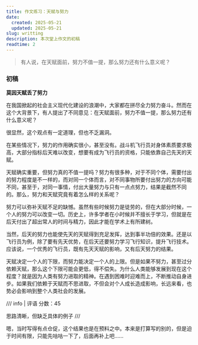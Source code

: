 ```yaml
---
title: 作文练习：天赋与努力
date:
  created: 2025-05-21
  updated: 2025-05-21
slug: writting
description: 本次堂上作文的初稿
readtime: 2
---
```


> 有人说，在天赋面前，努力不值一提，那么努力还有什么意义呢？

<!-- more -->

### 初稿

**莫因天赋丢了努力**

在我国掀起的社会主义现代化建设的浪潮中，大家都在拼尽全力努力奋斗。然而在这个大背景下，有人提出了不同意见：在天赋面前，努力不值一提，那么努力还有什么意义呢？

很显然，这个观点有一定道理，但也不乏漏洞。

在某些情况下，努力的作用确实很小，甚至没有。战斗机飞行员对身体素质要求极高，大部分指标后天难以改变，想要有成为飞行员的资格，只能依靠自己先天的天赋。

天赋确实重要，但努力真的不值一提吗？努力有很多种，对于不同个体，需要付出的努力程度是不一样的，而对同一个体而言，对不同事物所要付出努力的方向可能不同，甚至于，对同一事情，付出大量努力与只有一点点努力，结果是截然不同的。那么，努力和天赋究竟有着怎么样的关系呢？

努力可以弥补天赋不足的缺憾。虽然有些时候努力是徒劳的，但在大部分时候，一个人的努力可以改变一切。历史上，许多学者在小时候并不擅长于学习，但就是在后天付出了超出常人的时间与精力，因此才能在学术上有所建树。

当然，后天的努力也能使先天的天赋得到充足发挥，达到事半功倍的效果。还是以飞行员为例，除了要有先天优势，在后天还要努力学习飞行知识，提升飞行技术。应该说，一个优秀的飞行员，既有先天天赋的影响，又有后天努力的结果。

天赋决定一个人的下限，而努力能决定一个人的上限。但是如果不努力，甚至过分依赖天赋，那么这个下限可能会更低，得不偿失。为什么人类能够发展到现在这个程度？就是因为人类有努力进取的精神。在遇到困难时迎难而上，不断推动自身进步。如果我们依赖于天赋而不思进取，不但会对个人成长造成影响，长远来看，也势必会影响到整个人类社会的发展。

/// info | 评语
分数：45

思路清晰，但缺乏具体的例子
///

嗯，当时写得有点仓促，这个结果也是在预料之中。本来是打算写的别的，但是迫于时间有限，只能先咕咕一下了，后面再补上吧......
